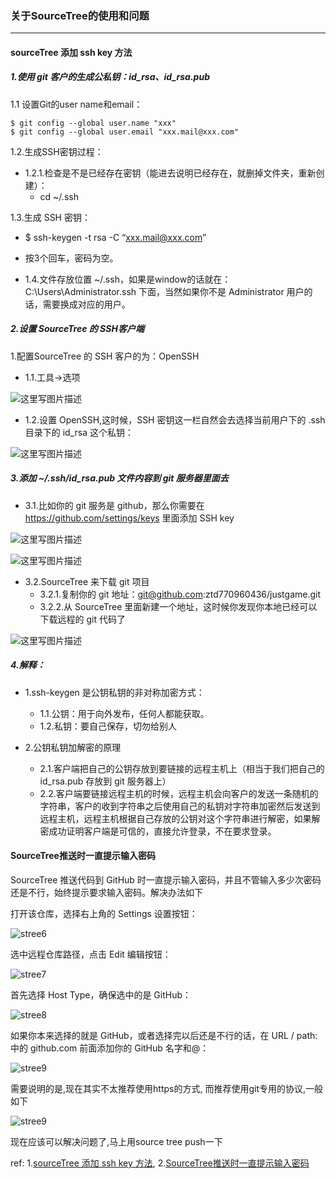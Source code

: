 ### 关于SourceTree的使用和问题

***
#### sourceTree 添加 ssh key 方法

##### 1.使用 git 客户的生成公私钥：id_rsa、id_rsa.pub

1.1 设置Git的user name和email：

```
$ git config --global user.name "xxx"
$ git config --global user.email "xxx.mail@xxx.com"
```

1.2.生成SSH密钥过程：

  - 1.2.1.检查是不是已经存在密钥（能进去说明已经存在，就删掉文件夹，重新创建）：
    - cd ~/.ssh

1.3.生成 SSH 密钥：
  - $ ssh-keygen -t rsa -C “xxx.mail@xxx.com”
  - 按3个回车，密码为空。

- 1.4.文件存放位置 ~/.ssh，如果是window的话就在：C:\Users\Administrator.ssh 下面，当然如果你不是 Administrator 用户的话，需要换成对应的用户。



##### 2.设置 SourceTree 的 SSH客户端

1.配置SourceTree 的 SSH 客户的为：OpenSSH

  - 1.1.工具->选项 

![这里写图片描述](../images/stree1.png)
  - 1.2.设置 OpenSSH,这时候，SSH 密钥这一栏自然会去选择当前用户下的 .ssh 目录下的 id_rsa 这个私钥： 

![这里写图片描述](../images/stree2.png)



##### 3.添加 ~/.ssh/id_rsa.pub 文件内容到 git 服务器里面去

- 3.1.比如你的 git 服务是 github，那么你需要在 <https://github.com/settings/keys> 里面添加 SSH key 

![这里写图片描述](../images/stree3.png)

![这里写图片描述](../images/stree4.png)

- 3.2.SourceTree 来下载 git 项目
  - 3.2.1.复制你的 git 地址：git@github.com:ztd770960436/justgame.git
  - 3.2.2.从 SourceTree 里面新建一个地址，这时候你发现你本地已经可以下载远程的 git 代码了 

![这里写图片描述](../images/stree5.png)

##### 4.解释：
- 1.ssh-keygen 是公钥私钥的非对称加密方式：
  - 1.1.公钥：用于向外发布，任何人都能获取。
  - 1.2.私钥：要自己保存，切勿给别人

- 2.公钥私钥加解密的原理
  - 2.1.客户端把自己的公钥存放到要链接的远程主机上（相当于我们把自己的 id_rsa.pub 存放到 git 服务器上）
  - 2.2.客户端要链接远程主机的时候，远程主机会向客户的发送一条随机的字符串，客户的收到字符串之后使用自己的私钥对字符串加密然后发送到远程主机，远程主机根据自己存放的公钥对这个字符串进行解密，如果解密成功证明客户端是可信的，直接允许登录，不在要求登录。



#### SourceTree推送时一直提示输入密码

SourceTree 推送代码到 GitHub 时一直提示输入密码，并且不管输入多少次密码还是不行，始终提示要求输入密码。解决办法如下

打开该仓库，选择右上角的 Settings 设置按钮：

![stree6](../images/stree6.png)

选中远程仓库路径，点击 Edit 编辑按钮：

![stree7](../images/stree7.png)

首先选择 Host Type，确保选中的是 GitHub：

![stree8](../images/stree8.png)

如果你本来选择的就是 GitHub，或者选择完以后还是不行的话，在 URL / path: 中的 github.com 前面添加你的 GitHub 名字和@：

![stree9](../images/stree9.png)

需要说明的是,现在其实不太推荐使用https的方式, 而推荐使用git专用的协议,一般如下

![stree9](../images/stree10.png)

现在应该可以解决问题了,马上用source tree push一下


ref:
1.[sourceTree 添加 ssh key 方法](https://blog.csdn.net/tengdazhang770960436/article/details/54171911),   2.[SourceTree推送时一直提示输入密码](https://blog.csdn.net/qq_18425655/article/details/51281088)